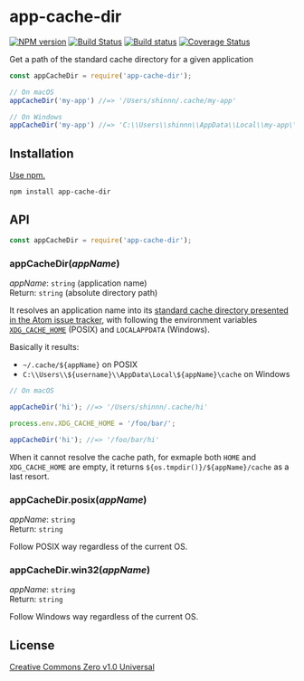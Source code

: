 # app-cache-dir

[![NPM version](https://img.shields.io/npm/v/app-cache-dir.svg)](https://www.npmjs.com/package/app-cache-dir)
[![Build Status](https://travis-ci.org/shinnn/app-cache-dir.svg?branch=master)](https://travis-ci.org/shinnn/app-cache-dir)
[![Build status](https://ci.appveyor.com/api/projects/status/t75b3ps73337xpra/branch/master?svg=true)](https://ci.appveyor.com/project/ShinnosukeWatanabe/app-cache-dir/branch/master)
[![Coverage Status](https://img.shields.io/coveralls/shinnn/app-cache-dir.svg)](https://coveralls.io/github/shinnn/app-cache-dir?branch=master)

Get a path of the standard cache directory for a given application

```javascript
const appCacheDir = require('app-cache-dir');

// On macOS
appCacheDir('my-app') //=> '/Users/shinnn/.cache/my-app'

// On Windows
appCacheDir('my-app') //=> 'C:\\Users\\shinnn\\AppData\\Local\\my-app\\cache'
```

## Installation

[Use npm.](https://docs.npmjs.com/cli/install)

```
npm install app-cache-dir
```

## API

```javascript
const appCacheDir = require('app-cache-dir');
```

### appCacheDir(*appName*)

*appName*: `string` (application name)  
Return: `string` (absolute directory path)

It resolves an application name into its [standard cache directory presented in the Atom issue tracker](https://github.com/atom/atom/issues/8281#issue-99784635), with following the environment variables [`XDG_CACHE_HOME`](https://standards.freedesktop.org/basedir-spec/basedir-spec-latest.html) (POSIX) and `LOCALAPPDATA` (Windows).

Basically it results:

* `~/.cache/${appName}` on POSIX
* `C:\\Users\\${username}\\AppData\Local\${appName}\cache` on Windows

```javascript
// On macOS

appCacheDir('hi'); //=> '/Users/shinnn/.cache/hi'

process.env.XDG_CACHE_HOME = '/foo/bar/';

appCacheDir('hi'); //=> '/foo/bar/hi'
```

When it cannot resolve the cache path, for exmaple both `HOME` and `XDG_CACHE_HOME` are empty, it returns `${os.tmpdir()}/${appName}/cache` as a last resort.

### appCacheDir.posix(*appName*)

*appName*: `string`  
Return: `string`

Follow POSIX way regardless of the current OS.

### appCacheDir.win32(*appName*)

*appName*: `string`  
Return: `string`

Follow Windows way regardless of the current OS.

## License

[Creative Commons Zero v1.0 Universal](https://creativecommons.org/publicdomain/zero/1.0/deed)
